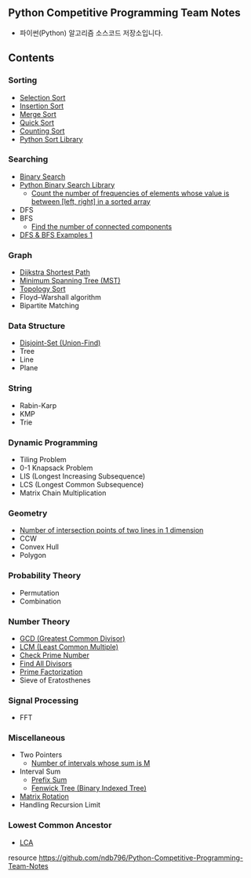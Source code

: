 ## Python Competitive Programming Team Notes
* 파이썬(Python) 알고리즘 소스코드 저장소입니다.

## Contents

### Sorting

* [Selection Sort](/Sorting/selection_sort.py)
* [Insertion Sort](/Sorting/insertion_sort.py)
* [Merge Sort](/Sorting/merge_sort.py)
* [Quick Sort](/Sorting/quick_sort.py)
* [Counting Sort](/Sorting/counting_sort.py)
* [Python Sort Library](/Sorting/python_sort_library.py)

### Searching

* [Binary Search](/Searching/binary_search.py)
* [Python Binary Search Library](/Searching/python_binary_search_library.py)
    * [Count the number of frequencies of elements whose value is between \[left, right\] in a sorted array](/Searching/count_the_number_of_frequencies_in_a_sorted_array.py)
* DFS
* BFS
    * [Find the number of connected components](/Searching/find_the_number_of_connected_components.py)
* [DFS & BFS Examples 1](/Searching/dfs_and_bfs_example_1.py)

### Graph

* [Dijkstra Shortest Path](/Graph/dijkstra_shortest_path.py)
* [Minimum Spanning Tree (MST)](/Graph/minimum_spanning_tree.py)
* [Topology Sort](/Graph/topology_sort.py)
* Floyd–Warshall algorithm
* Bipartite Matching

### Data Structure

* [Disjoint-Set (Union-Find)](/Data%20Structure/disjoint_set.py)
* Tree
* Line
* Plane

### String

* Rabin-Karp
* KMP
* Trie

### Dynamic Programming

* Tiling Problem
* 0-1 Knapsack Problem
* LIS (Longest Increasing Subsequence)
* LCS (Longest Common Subsequence)
* Matrix Chain Multiplication

### Geometry

* [Number of intersection points of two lines in 1 dimension](/Geometry/number_of_intersection_points_of_two_lines_in_1_dimension.py)
* CCW
* Convex Hull
* Polygon

### Probability Theory

* Permutation
* Combination

### Number Theory

* [GCD (Greatest Common Divisor)](/Number%20Theory/gcd.py)
* [LCM (Least Common Multiple)](/Number%20Theory/lcm.py)
* [Check Prime Number](/Number%20Theory/is_prime_number.py)
* [Find All Divisors](/Number%20Theory/find_all_divisors_of_a_number.py)
* [Prime Factorization](/Number%20Theory/prime_factorization.py)
* Sieve of Eratosthenes

### Signal Processing

* FFT

### Miscellaneous

* Two Pointers
    * [Number of intervals whose sum is M](/Miscellaneous/number_of_intervals_whose_sum_is_M.py)
* Interval Sum
    * [Prefix Sum](/Miscellaneous/prefix_sum.py)
    * [Fenwick Tree (Binary Indexed Tree)](/Miscellaneous/fenwick_tree.py)
* [Matrix Rotation](/Miscellaneous/rotate_a_matrix_by_90_degree.py)
* Handling Recursion Limit

### Lowest Common Ancestor
* [LCA](/Lowest%20Common%20Ancestor/LCA.py)

resource https://github.com/ndb796/Python-Competitive-Programming-Team-Notes

